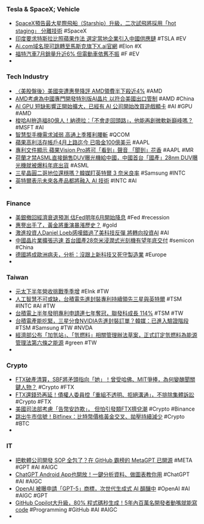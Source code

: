 ### Tesla & SpaceX; Vehicle
- [SpaceX預告最大星際飛船（Starship）升級，二次試飛將採用「hot staging」 分離技術](https://www.techbang.com/posts/108500-spacex-predicts-the-largest-starship-upgrade-the-second-test) #SpaceX
- [印度要求特斯拉比照蘋果作法 選定當地企業引入中國供應鏈](https://news.cnyes.com/news/id/5271133) #TSLA #EV
- [Ai.com域名現可跳轉至馬斯克旗下X.ai官網](https://news.cnyes.com/news/id/5272762) #Elon #X
- [福特汽車7月銷量升近6% 但電動車依舊不振](https://m.cnyes.com/news/id/5272660) #F #EV
-
### Tech Industry
- [〈美股盤後〉美國突遭惠譽降評 AMD領費半下殺近4%](https://news.cnyes.com/news/id/5272794) #AMD
- [AMD考慮為中國專門開發特別版AI晶片 以符合美國出口管制](https://news.cnyes.com/news/id/5272467) #AMD #China
- [AI GPU 短缺影響正開始擴大，已經有 AI 公司開始改買遊戲顯卡](https://www.kocpc.com.tw/archives/503184) #AI #GPU #AMD
- [梭哈AI拚造福80億人！納德拉：「不會走回頭路」，他能再創微軟新巔峰嗎？](https://www.bnext.com.tw/article/76192/microsoft-ceo-satya-nadella-ai-bet) #MSFT #AI
- [智慧型手機需求減弱 高通上季獲利腰斬](https://ctee.com.tw/news/global/914325.html) #QCOM
- [蘋果高利活存帳戶4月上路迄今 已吸金100億美元](https://m.cnyes.com/news/id/5272838) #AAPL
- [專利文件顯示 蘋果Vision Pro將可「看到」聲音 「聞到」花香](https://news.cnyes.com/news/id/5272718) #AAPL #MR
- [荷蘭才禁ASML直接銷售DUV曝光機給中國，中國首台「國產」28nm DUV曝光機就被爆料年底出貨](https://www.techbang.com/posts/108502-the-first-28nm-chinese-domestic-exposure-machine-is-expected) #ASML
- [三星晶圓二哥地位還穩嗎？韓媒盯英特爾 3 奈米良率](https://technews.tw/2023/08/02/samsung-sandwiched-between-tsmc-intel-in-foundry-business/) #Samsung #INTC
- [英特爾表示未來各產品都將融入 AI 技術](https://technews.tw/2023/08/03/intel-ceo-were-going-to-build-ai-into-every-platform-we-build/) #INTC #AI
-
### Finance
- [美銀撤回經濟衰退預測 估Fed明年6月開始降息](https://news.cnyes.com/news/id/5272835) #Fed #recession
- [惠譽出手了，黃金將重演暴漲歷史？](https://www.dailyfxasia.com/cn/cmarkets/20230802-24875.html) #gold
- [激進投資人Daniel Loeb感嘆錯過了美科技反彈 將轉向投資AI](https://m.cnyes.com/news/id/5272385) #AI
- [中國晶片業擴張迅速 首台國產28奈米浸潤式光刻機有望年底交付](https://news.cnyes.com/news/id/5273178) #semicon #China
- [德國將成歐洲病夫，分析：沒跟上新科技又死守製造業](https://technews.tw/2023/08/02/the-reason-of-germany-become-sick-man-of-erope/) #Europe
-
### Taiwan
- [元太下半年營收挑戰季季增](https://news.cnyes.com/news/id/5272354) #EInk #TW
- [人工智慧不可或缺，台積電先進封裝專利持續領先三星與英特爾](https://technews.tw/2023/08/02/tsmcs-advanced-packaging-patents-continue-to-lead-samsung-and-intel/) #TSM #INTC #AI #TW
- [台積電上半年發明專利申請連七年奪冠，聯發科成長 114%](https://technews.tw/2023/08/02/tsmc-has-applied-for-the-most-invention-patents/) #TSM #TW
- [台積電產能吃緊，三星分食NVIDIA先進封裝訂單？韓媒：已進入驗證階段](https://www.bnext.com.tw/article/76244/samsung-tsmc-cowos-hbm3) #TSM #Samsung #TW #NVDA
- [經濟部公布「加氫站」、「氫燃料」相關管理辦法草案，正式訂定氫燃料為能源管理法第六條之能源](https://news.u-car.com.tw/news/article/75731) #green #TW
-
### Crypto
- [FTX破產清算，SBF將矛頭指向「她」！曾受哈佛、MIT爭捧，為何變醜聞關鍵人物？](https://www.bnext.com.tw/article/76199/ftx-sbf-alameda-ceo-carolineellison) #Crypto #FTX
- [FTX還錢恐再延！債權人委員控「重組不透明、拒絕溝通」，不排除集體訴訟](https://www.blocktempo.com/ftx-creditors-committee-breaks-down-debtor-misconduct/) #Crypto #FTX
- [美國司法部考慮「告幣安詐欺」， 但怕引發類FTX擠兌潮](https://www.blocktempo.com/binance-could-face-us-fraud-charges/) #Crypto #Binance
- [跳出牛市信號！Bitfinex：比特幣價格黃金交叉、拋壓持續減少](https://www.blocktempo.com/bitfinex-report-says-bitcoin-bull-thesis-remains-strong/) #Crypto #BTC
-
### IT
- [把軟體公司開發 SOP 全包了？在 GitHub 霸榜的 MetaGPT 已開源](https://www.inside.com.tw/article/32356-MetaGPT) #META #GPT #AI #AIGC
- [ChatGPT Android App也開放！一鍵分析資料、做圖表教你用](https://www.gvm.com.tw/article/104181) #ChatGPT #AI #AIGC
- [OpenAI 被曝申請「GPT-5」商標，次世代生成式 AI 醞釀中](https://technews.tw/2023/08/03/openai-files-application-for-gpt-5-trademark/) #OpenAI #AI #AIGC #GPT
- [GitHub Copilot大升級，80% 程式碼秒生成！5年內百萬名開發者動嘴就能寫code](https://www.techbang.com/posts/108451-80-code-second-generation-copilot-has-been-upgraded-to-allow) #Programming #GitHub #AI #AIGC
-